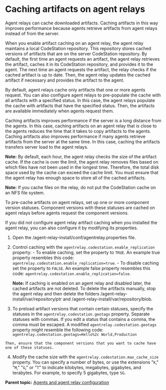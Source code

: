 # Caching artifacts on agent relays

Agent relays can cache downloaded artifacts. Caching artifacts in this way improves performance because agents retrieve artifacts from agent relays instead of from the server.

When you enable artifact caching on an agent relay, the agent relay maintains a local CodeStation repository. This repository stores cached versions of artifacts that are on the server CodeStation repository. By default, the first time an agent requests an artifact, the agent relay retrieves the artifact, caches it in its CodeStation repository, and provides it to the agent. The next time an agent requests the artifact, the relay checks if the cached artifact is up to date. Then, the agent relay updates the cached artifact if necessary and provides the artifact to the agent.

By default, agent relays cache only artifacts that one or more agents request. You can also configure agent relays to pre-populate the cache with all artifacts with a specified status. In this case, the agent relays populate the cache with artifacts that have the specified status. Then, the artifacts are available immediately when agents request them.

Caching artifacts improves performance if the server is a long distance from the agents. In this case, caching artifacts on an agent relay that is close to the agents reduces the time that it takes to copy artifacts to the agents. Caching artifacts also improves performance if many agents retrieve artifacts from the server at the same time. In this case, caching the artifacts transfers server load to the agent relays.

**Note:** By default, each hour, the agent relay checks the size of the artifact cache. If the cache is over the limit, the agent relay removes files based on which files have not been used in the longest time. Therefore, the total disk space used by the cache can exceed the cache limit. You must ensure that the agent relay has enough space to store all of the cached artifacts.

**Note:** If you cache files on the relay, do not put the CodeStation cache on an NFS file system.

To pre-cache artifacts on agent relays, set up one or more component version statuses. Component versions with these statuses are cached on agent relays before agents request the component versions.

If you did not configure agent relay artifact caching when you installed the agent relay, you can also configure it by modifying its properties.

1.   Open the /agent-relay-install/conf/agentrelay.properties file. 
2.   Control caching with the `agentrelay.codestation.enable_replication` property: 
    -   To enable caching, set the property to `TRUE`. An example true property resembles this code: `agentrelay.codestation.enable_replication=true`.
    -   To disable caching set the property to `FALSE`. An example false property resembles this code: `agentrelay.codestation.enable_replication=false`.

        **Note:** If caching is enabled on an agent relay and disabled later, the cached artifacts are not deleted. To delete the artifacts manually, stop the agent relay and then delete the folders /agent-relay-install/var/repository/ptr and /agent-relay-install/var/repository/blob.

3.   To preload artifact versions that contain certain statuses, specify the statuses in the `agentrelay.codestation.geotags` property. Separate statuses with commas. If you edit a status that contains a comma, the comma must be escaped. A modified `agentrelay.codestation.geotags` property might resemble the following code: `agentrelay.codestation.geotags=Hello%2c World,Production`

    Then, ensure that the component versions that you want to cache have one of these statuses.

4.   Modify the cache size with the `agentrelay.codestation.max_cache_size` property. You can specify a number of bytes, or use the extensions "`K`," "`M`," "`G`," or "`T`" to indicate kilobytes, megabytes, gigabytes, and terabytes. For example, to specify 5 gigabytes, type `5G`. 

**Parent topic:** [Agents and agent relay configuration](../../com.ibm.udeploy.doc/topics/configure_agents.md)

